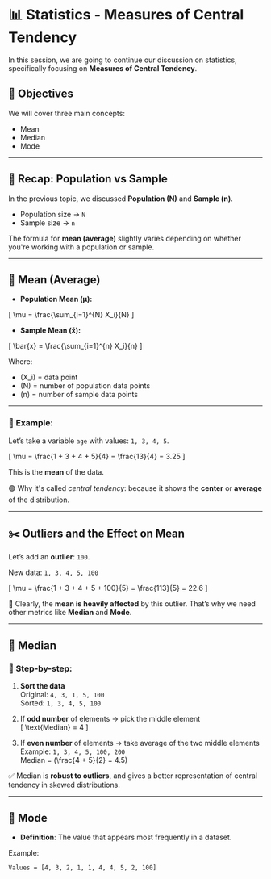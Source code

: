 # 📊 Statistics - Measures of Central Tendency

In this session, we are going to continue our discussion on statistics, specifically focusing on **Measures of Central Tendency**.

## 🎯 Objectives

We will cover three main concepts:

- Mean
- Median
- Mode

---

## 🧠 Recap: Population vs Sample

In the previous topic, we discussed **Population (N)** and **Sample (n)**.

- Population size → `N`
- Sample size → `n`

The formula for **mean (average)** slightly varies depending on whether you're working with a population or sample.

---

## 🧮 Mean (Average)

- **Population Mean (μ):**

\[
\mu = \frac{\sum_{i=1}^{N} X_i}{N}
\]

- **Sample Mean (x̄):**

\[
\bar{x} = \frac{\sum_{i=1}^{n} X_i}{n}
\]

Where:
- \(X_i\) = data point
- \(N\) = number of population data points
- \(n\) = number of sample data points

---

### 📌 Example:

Let’s take a variable `age` with values: `1, 3, 4, 5`.

\[
\mu = \frac{1 + 3 + 4 + 5}{4} = \frac{13}{4} = 3.25
\]

This is the **mean** of the data.

🟢 Why it's called *central tendency*: because it shows the **center** or **average** of the distribution.

---

## ✂️ Outliers and the Effect on Mean

Let’s add an **outlier**: `100`.

New data: `1, 3, 4, 5, 100`

\[
\mu = \frac{1 + 3 + 4 + 5 + 100}{5} = \frac{113}{5} = 22.6
\]

🔴 Clearly, the **mean is heavily affected** by this outlier. That’s why we need other metrics like **Median** and **Mode**.

---

## 📍 Median

### 🔢 Step-by-step:

1. **Sort the data**  
   Original: `4, 3, 1, 5, 100`  
   Sorted: `1, 3, 4, 5, 100`

2. If **odd number** of elements → pick the middle element  
   \[
   \text{Median} = 4
   \]

3. If **even number** of elements → take average of the two middle elements  
   Example: `1, 3, 4, 5, 100, 200`  
   Median = \(\frac{4 + 5}{2} = 4.5\)

✅ Median is **robust to outliers**, and gives a better representation of central tendency in skewed distributions.

---

## 🔁 Mode

- **Definition**: The value that appears most frequently in a dataset.

Example:

```text
Values = [4, 3, 2, 1, 1, 4, 4, 5, 2, 100]
